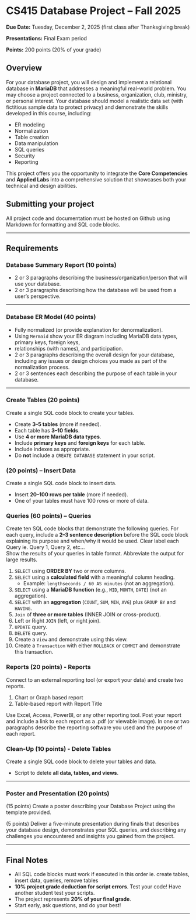 # CS415 Database Project – Fall 2025

**Due Date:** Tuesday, December 2, 2025 (first class after Thanksgiving break)

**Presentations:** Final Exam period

**Points:** 200 points (20% of your grade)

## Overview

For your database project, you will design and implement a relational database in **MariaDB** that addresses a meaningful real-world problem. 
You may choose a project connected to a business, organization, club, ministry, or personal interest. 
Your database should model a realistic data set (with fictitious sample data to protect privacy) and demonstrate the skills developed in this course, including:

* ER modeling
* Normalization
* Table creation
* Data manipulation
* SQL queries
* Security
* Reporting

This project offers you the opportunity to integrate the **Core Competencies** and **Applied Labs** into a comprehensive solution that showcases both your technical and design abilities.

## Submitting your project

All project code and documentation must be hosted on Github using Markdown for formatting and SQL code blocks.

---
## Requirements

### Database Summary Report (10 points)

* 2 or 3 paragraphs describing the business/organization/person that will use your database.
* 2 or 3 paragraphs describing how the database will be used from a user’s perspective.

---

### Database ER Model (40 points)

* Fully normalized (or provide explanation for denormalization).
* Using `Mermaid` show your ER diagram including MariaDB data types, primary keys, foreign keys,
* relationships (with names), and participation.
* 2 or 3 paragraphs describing the overall design for your database, including any issues or design choices you made as part of the normalization process.
* 2 or 3 sentences each describing the purpose of each table in your database.

---

### Create Tables (20 points)

Create a single SQL code block to create your tables.

* Create **3–5 tables** (more if needed).
* Each table has **3–10 fields**.
* Use **4 or more MariaDB data types**.
* Include **primary keys** and **foreign keys** for each table.
* Include indexes as appropriate.
* Do **not** include a `CREATE DATABASE` statement in your script.


### (20 points) – Insert Data

Create a single SQL code block to insert data.

* Insert **20–100 rows per table** (more if needed).
* One of your tables must have 100 rows or more of data.


### Queries (60 points) –  Queries

Create ten SQL code blocks that demonstrate the following queries. For each query, include a **2–3 sentence description** before 
the SQL code block explaining its purpose and when/why it would be used.  Clear label each Query ie. Query 1, Query 2, etc...  
Show the results of your queries in table format.  Abbreviate the output for large results.

1. `SELECT` using **ORDER BY** two or more columns.
2. `SELECT` using a **calculated field** with a meaningful column heading.
   * Example: `lengthseconds / 60 AS minutes` (not an aggregation).
3. `SELECT` using a **MariaDB function** (e.g., `MID`, `MONTH`, `DATE`) (not an aggregation).
4. `SELECT` with an **aggregation** (`COUNT`, `SUM`, `MIN`, `AVG`) plus `GROUP BY` and `HAVING`.
5. `Join` of **three or more tables** (INNER JOIN or cross-product).
6. Left or Right `JOIN` (left, or right join).
7. `UPDATE` query.
9. `DELETE` query.
10. Create a `View` and demonstrate using this view.
11. Create a `Transaction` with either `ROLLBACK` or `COMMIT` and demonstrate this transaction.


### Reports (20 points) - Reports

Connect to an external reporting tool (or export your data) and create two reports.

1. Chart or Graph based report
2. Table-based report with Report Title

Use Excel, Access, PowerBI, or any other reporting tool.  Post your report and include a link to each report as a .pdf (or viewable image). 
In one or two paragraphs describe the reporting software you used and the purpose of each report.


### Clean-Up (10 points) - Delete Tables

Create a single SQL code block to delete your tables and data.

* Script to delete **all data, tables, and views**.

---

### Poster and Presentation (20 points)

(15 points) Create a poster describing your Database Project using the template provided.

(5 points) Deliver a five-minute presentation during finals that describes your database design, demonstrates your SQL queries, 
and describing any challenges you encountered and insights you gained from the project.

---


## Final Notes
* All SQL code blocks must work if executed in this order ie. create tables, insert data, queries, remove tables
* **10% project grade deduction for script errors**. Test your code! Have another student test your scripts.
* The project represents **20% of your final grade**.
* Start early, ask questions, and do your best!

---
